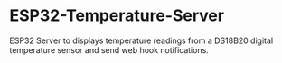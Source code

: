# ESP32-Temperature-Server
ESP32 Server to displays temperature readings from a DS18B20 digital temperature sensor and send web hook notifications.
